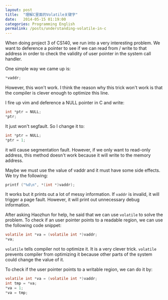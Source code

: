 ```yaml
---
layout: post
title:  "理解C里面的Volatile关键字"
date:   2014-05-15 01:19:00
categories: Programming English
permalink: /posts/understanding-volatile-in-c
---
```


When doing project 3 of CS140, we run into a very interesting problem. We want to deference a pointer to see if we can read from / write to that address in order to check the validity of user pointer in the system call handler.

One simple way we came up is:

```c
*vaddr;
```

However, this won't work. I think the reason why this trick won't work is that the compiler is clever enough to optimize this line.

I fire up vim and deference a NULL pointer in C and write:

```c
int *ptr = NULL;
*ptr;
```

It just won't segfault. So I change it to:

```c
int *ptr = NULL;
*ptr = 1;
```

it will cause segmentation fault. However, if we only want to read-only address, this method doesn't work because it will write to the memory address.

Maybe we must use the value of vaddr and it must have some side effects. We try the following:

```c
printf ("%d\n", *(int *)vaddr);
```

It works but it prints out a lot of messy information. If ```vaddr``` is invalid, it will trigger a page fault. However, it will print out unnecessary debug information.

After asking Haozhun for help, he said that we can use ```volatile``` to solve the problem. To check if an user pointer points to a readable region, we can use the following code snippet:

```c
volatile int *va = (volatile int *)vaddr;
*va;
```

```volatile``` tells compiler not to optimize it. It is a very clever trick. ```volatile``` prevents compiler from optimizing it because other parts of the system could change the value of it.

To check if the user pointer points to a writable region, we can do it by:

```c
volatile int *va = (volatile int *)vaddr;
int tmp = *va;
*va = 1;
*va = tmp;
```
